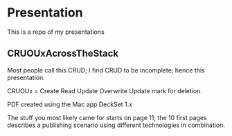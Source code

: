 # Presentation
This is a repo of my presentations

CRUOUxAcrossTheStack
---
Most people call this CRUD; I find CRUD to be incomplete; hence this presentation.

CRUOUx = Create Read Update Overwrite Update mark for deletion.

PDF created using the Mac app DeckSet 1.x

The stuff you most likely came for starts on page 11; the 10 first pages describes a publishing scenario using different technologies in combination.

